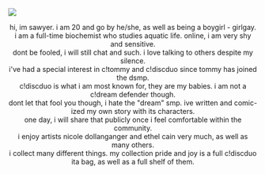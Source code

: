 <img src="https://i.postimg.cc/hjyw4bJY/67c1041020468f6569450ad153e6d9d8-1-1-removebg-preview-1.png">
<p style="text-align: center;">hi, im sawyer. i am 20 and go by he/she, as well as being a boygirl - girlgay.
	<br>i am a full-time biochemist who studies aquatic life. online, i am very shy and sensitive.
	<br>dont be fooled, i will still chat and such. i love talking to others despite my silence.
	<br>i&#39;ve had a special interest in c!tommy and c!discduo since tommy has joined the dsmp.
	<br>c!discduo is what i am most known for, they are my babies. i am not a c!dream defender though.
	<br>dont let that fool you though, i hate the &quot;dream&quot; smp. ive written and comic-ized my own story with its characters.
	<br>one day, i will share that publicly once i feel comfortable within the community.
	<br>i enjoy artists nicole dollanganger and ethel cain very much, as well as many others.
	<br>i collect many different things. my collection pride and joy is a full c!discduo ita bag, as well as a full shelf of them.
	<br>
	<br>
</p>
